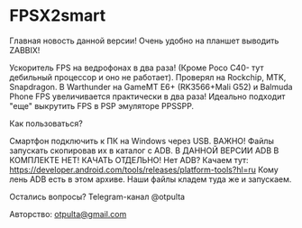 # FPSX2smart

Главная новость данной версии! Очень удобно на планшет выводить ZABBIX!

Ускоритель FPS на ведрофонах в два раза! (Кроме Poco C40- тут дебильный процессор и оно не работает).
Проверял на Rockchip, MTK, Snapdragon.
В Warthunder на GameMT E6+ (RK3566+Mali G52) и Balmuda Phone FPS увеличивается практически в два раза!
Идеально подходит "еще" выкрутить FPS в PSP эмуляторе PPSSPP.

Как пользоваться?

Смартфон подключить к ПК на Windows через USB.
ВАЖНО! Файлы запускать скопировав их в каталог с ADB. В ДАННОЙ ВЕРСИИ ADB В КОМПЛЕКТЕ НЕТ! КАЧАТЬ ОТДЕЛЬНО!
Нет ADB? Качаем тут:
https://developer.android.com/tools/releases/platform-tools?hl=ru
Кому лень ADB есть в этом архиве. Наши файлы кладем туда же и запускаем.

Остались вопросы?
Telegram-канал @otpulta

Авторство:
otpulta@gmail.com

